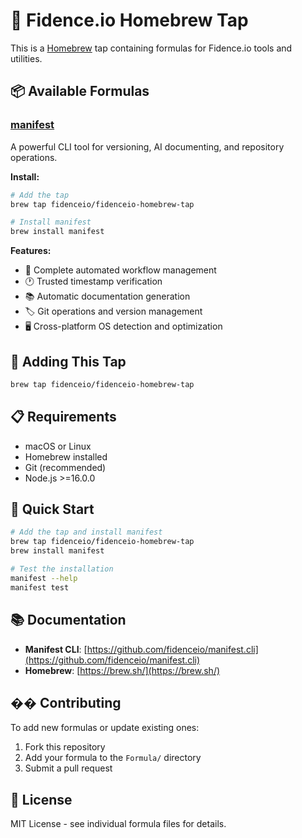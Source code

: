 # 🍺 Fidence.io Homebrew Tap

This is a [Homebrew](https://brew.sh/) tap containing formulas for Fidence.io tools and utilities.

## 📦 Available Formulas

### [manifest](Formula/manifest.rb)
A powerful CLI tool for versioning, AI documenting, and repository operations.

**Install:**
```bash
# Add the tap
brew tap fidenceio/fidenceio-homebrew-tap

# Install manifest
brew install manifest
```

**Features:**
- 🚀 Complete automated workflow management
- 🕐 Trusted timestamp verification
- 📚 Automatic documentation generation
- 🏷️ Git operations and version management
- 🖥️ Cross-platform OS detection and optimization

## 🔧 Adding This Tap

```bash
brew tap fidenceio/fidenceio-homebrew-tap
```

## 📋 Requirements

- macOS or Linux
- Homebrew installed
- Git (recommended)
- Node.js >=16.0.0

## 🚀 Quick Start

```bash
# Add the tap and install manifest
brew tap fidenceio/fidenceio-homebrew-tap
brew install manifest

# Test the installation
manifest --help
manifest test
```

## 📚 Documentation

- **Manifest CLI**: [https://github.com/fidenceio/manifest.cli](https://github.com/fidenceio/manifest.cli)
- **Homebrew**: [https://brew.sh/](https://brew.sh/)

## �� Contributing

To add new formulas or update existing ones:

1. Fork this repository
2. Add your formula to the `Formula/` directory
3. Submit a pull request

## 📄 License

MIT License - see individual formula files for details.
